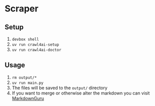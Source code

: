 # Scraper

## Setup

1. `devbox shell`
2. `uv run crawl4ai-setup`
3. `uv run crawl4ai-doctor`

## Usage

1. `rm output/*`
1. `uv run main.py`
1. The files will be saved to the `output/` directory
1. If you want to merge or otherwise alter the markdown you can visit [MarkdownGuru](https://www.markdownguru.com/)
